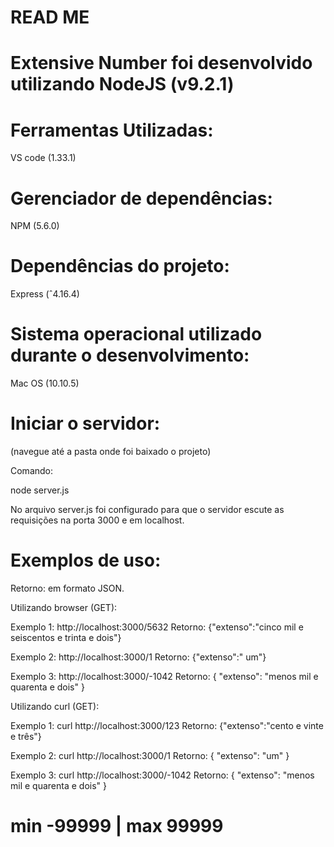 # READ ME

# Extensive Number foi desenvolvido utilizando NodeJS (v9.2.1)

# Ferramentas Utilizadas:
VS code (1.33.1)

# Gerenciador de dependências:
NPM (5.6.0)

# Dependências do projeto:
Express (ˆ4.16.4)

# Sistema operacional utilizado durante o desenvolvimento:

Mac OS (10.10.5)

# Iniciar o servidor:

(navegue até a pasta onde foi baixado o projeto)

Comando:

node server.js

No arquivo server.js foi configurado para que o servidor escute as requisições na porta 3000 e em localhost.

# Exemplos de uso:

Retorno: em formato JSON.

Utilizando browser (GET):

Exemplo 1:
http://localhost:3000/5632
Retorno: {"extenso":"cinco mil e seiscentos e trinta e dois"}

Exemplo 2:
http://localhost:3000/1
Retorno: {"extenso":" um"}

Exemplo 3:
http://localhost:3000/-1042
Retorno: { "extenso": "menos mil e quarenta e dois" }

Utilizando curl (GET):

Exemplo 1:
curl http://localhost:3000/123
Retorno: {"extenso":"cento e vinte e três"} 

Exemplo 2:
curl http://localhost:3000/1
Retorno: { "extenso": "um" }

Exemplo 3:
curl http://localhost:3000/-1042
Retorno: { "extenso": "menos mil e quarenta e dois" }

# min -99999 | max 99999
